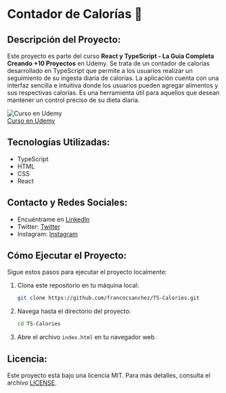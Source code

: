 # Contador de Calorías 🥗

## Descripción del Proyecto:
Este proyecto es parte del curso **React y TypeScript - La Guía Completa Creando +10 Proyectos** en Udemy. Se trata de un contador de calorías desarrollado en TypeScript que permite a los usuarios realizar un seguimiento de su ingesta diaria de calorías. La aplicación cuenta con una interfaz sencilla e intuitiva donde los usuarios pueden agregar alimentos y sus respectivas calorías. Es una herramienta útil para aquellos que desean mantener un control preciso de su dieta diaria.

![Curso en Udemy](https://codigoconjuan.com/wp-content/uploads/2019/07/ImagenCurso-700x400.jpg)  
[Curso en Udemy](https://www.udemy.com/course/react-de-principiante-a-experto-creando-mas-de-10-aplicaciones/?utm_source=adwords&utm_medium=udemyads&utm_campaign=LongTail_la.ES_cc.LATAM&utm_term=_._ag_121424001339_._ad_515898216143_._kw__._de_c_._dm__._pl__._ti_dsa-1190286617479_._li_1000099_._pd__._&matchtype=&gad_source=1&gclid=EAIaIQobChMIydqHhLrRhQMVZhqtBh0ZtAyAEAAYASAAEgK_EfD_BwE&couponCode=2021PM25)

## Tecnologías Utilizadas:
- TypeScript
- HTML
- CSS
- React

## Contacto y Redes Sociales:
- Encuéntrame en [LinkedIn](https://www.linkedin.com/in/francocsanchez/)
- Twitter: [Twitter](https://twitter.com/francocsanchez)  
- Instagram: [Instagram](https://instagram.com/francocsanchez)

## Cómo Ejecutar el Proyecto:
Sigue estos pasos para ejecutar el proyecto localmente:

1. Clona este repositorio en tu máquina local:
    ```bash
    git clone https://github.com/francocsanchez/TS-Calories.git
    ```

2. Navega hasta el directorio del proyecto:
    ```bash
    cd TS-Calories
    ```

3. Abre el archivo `index.html` en tu navegador web.

## Licencia:
Este proyecto está bajo una licencia MIT. Para más detalles, consulta el archivo [LICENSE](LICENSE).
